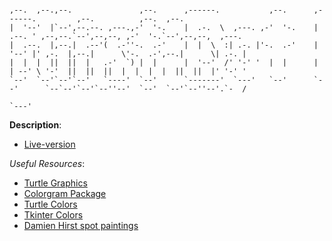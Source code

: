 ```
                                                                                                                             
,--.  ,--.,--.               ,--.      ,------.           ,--.      ,------.         ,--.          ,--.  ,--.                
|  '--'  |`--',--.--. ,---.,-'  '-.    |  .-.  \  ,---. ,-'  '-.    |  .--. ' ,--,--.`--',--,--, ,-'  '-.`--',--,--,  ,---.  
|  .--.  |,--.|  .--'(  .-''-.  .-'    |  |  \  :| .-. |'-.  .-'    |  '--' |' ,-.  |,--.|      \'-.  .-',--.|      \| .-. | 
|  |  |  ||  ||  |   .-'  `) |  |      |  '--'  /' '-' '  |  |      |  | --' \ '-'  ||  ||  ||  |  |  |  |  ||  ||  |' '-' ' 
`--'  `--'`--'`--'   `----'  `--'      `-------'  `---'   `--'      `--'      `--`--'`--'`--''--'  `--'  `--'`--''--'.`-  /  
                                                                                                                     `---' 

```

**Description**: 

- [Live-version](https://replit.com/@MihirMore1/Hirstpainting#main.py)



*Useful Resources*:
- [Turtle Graphics](https://docs.python.org/3/library/turtle.html)
- [Colorgram Package](https://pypi.org/project/colorgram.py/)
- [Turtle Colors](https://cs111.wellesley.edu/labs/lab01/colors)
- [Tkinter Colors](https://trinket.io/docs/colors)
- [Damien Hirst spot paintings](https://www.damienhirst.com/texts1/series/spots)